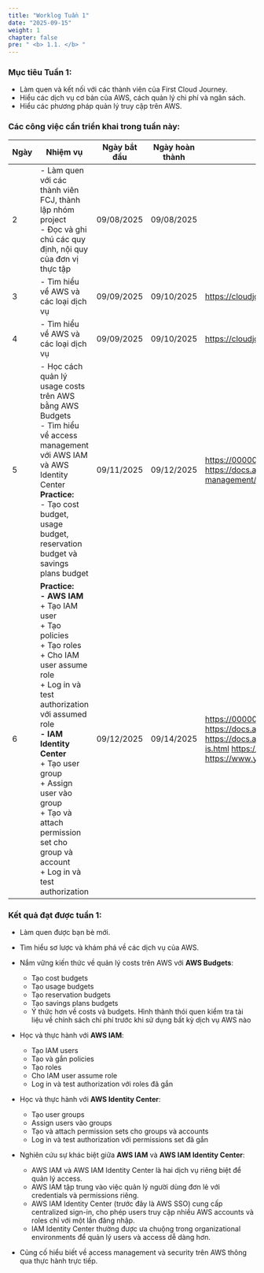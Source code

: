 ```yaml
---
title: "Worklog Tuần 1"
date: "2025-09-15"
weight: 1
chapter: false
pre: " <b> 1.1. </b> "
---
```




### Mục tiêu Tuần 1:

* Làm quen và kết nối với các thành viên của First Cloud Journey.
* Hiểu các dịch vụ cơ bản của AWS, cách quản lý chi phí và ngân sách.
* Hiểu các phương pháp quản lý truy cập trên AWS.

### Các công việc cần triển khai trong tuần này:
| Ngày | Nhiệm vụ                                                                                                                                                                                                                                                                                                                                                      | Ngày bắt đầu | Ngày hoàn thành | Tài liệu tham khảo                                                                                                                                                                                                                                                                |
| ---- |---------------------------------------------------------------------------------------------------------------------------------------------------------------------------------------------------------------------------------------------------------------------------------------------------------------------------------------------------------------|--------------|-----------------|----------------------------------------------------------------------------------------------------------------------------------------------------------------------------------------------------------------------------------------------------------------------------------|
| 2    | - Làm quen với các thành viên FCJ, thành lập nhóm project <br> - Đọc và ghi chú các quy định, nội quy của đơn vị thực tập                                                                                                                                                                                                                                     | 09/08/2025   | 09/08/2025      |
| 3    | - Tìm hiểu về AWS và các loại dịch vụ                                                                                                                                                                                                                                                                                                                         | 09/09/2025   | 09/10/2025      | <https://cloudjourney.awsstudygroup.com/> <https://aws.amazon.com/>                                                                                                                                                                                                               |
| 4    | - Tìm hiểu về AWS và các loại dịch vụ                                                                                                                                                                                                                                                                                                                         | 09/09/2025   | 09/10/2025      | <https://cloudjourney.awsstudygroup.com/> <https://aws.amazon.com/>                                                                                                                                                                                                               |
| 5    | - Học cách quản lý usage costs trên AWS bằng AWS Budgets <br> - Tìm hiểu về access management với AWS IAM và AWS Identity Center <br> **Practice:** <br> - Tạo cost budget, usage budget, reservation budget và savings plans budget                                                                                                                          | 09/11/2025   | 09/12/2025      | <https://000007.awsstudygroup.com/> <https://docs.aws.amazon.com/cost-management/latest/userguide/what-is-costmanagement.html>                                                                                                                                                    |
| 6    | **Practice:** <br> **- AWS IAM** <br> + Tạo IAM user <br> + Tạo policies <br> + Tạo roles <br> + Cho IAM user assume role <br> + Log in và test authorization với assumed role <br> **- IAM Identity Center** <br> + Tạo user group <br> + Assign user vào group <br> + Tạo và attach permission set cho group và account <br> + Log in và test authorization | 09/12/2025   | 09/14/2025      | <https://000002.awsstudygroup.com/> <https://docs.aws.amazon.com/IAM/latest/UserGuide/introduction.html> <https://docs.aws.amazon.com/singlesignon/latest/userguide/what-is.html> <https://www.youtube.com/watch?v=gpquYmcpZpo> <https://www.youtube.com/watch?v=_KhrGFV_Npw&t=659s> |
### Kết quả đạt được tuần 1:
* Làm quen được bạn bè mới.

* Tìm hiểu sơ lược và khám phá về các dịch vụ của AWS.

* Nắm vững kiến thức về quản lý costs trên AWS với **AWS Budgets**:
    * Tạo cost budgets
    * Tạo usage budgets
    * Tạo reservation budgets
    * Tạo savings plans budgets
    * Ý thức hơn về costs và budgets. Hình thành thói quen kiểm tra tài liệu về chính sách chi phí trước khi sử dụng bất kỳ dịch vụ AWS nào

* Học và thực hành với **AWS IAM**:
    * Tạo IAM users
    * Tạo và gắn policies
    * Tạo roles
    * Cho IAM user assume role
    * Log in và test authorization với roles đã gắn

* Học và thực hành với **AWS Identity Center**:
    * Tạo user groups
    * Assign users vào groups
    * Tạo và attach permission sets cho groups và accounts
    * Log in và test authorization với permissions set đã gắn

* Nghiên cứu sự khác biệt giữa **AWS IAM** và **AWS IAM Identity Center**:
    * AWS IAM và AWS IAM Identity Center là hai dịch vụ riêng biệt để quản lý access.
    * AWS IAM tập trung vào việc quản lý người dùng đơn lẻ với credentials và permissions riêng.
    * AWS IAM Identity Center (trước đây là AWS SSO) cung cấp centralized sign-in, cho phép users truy cập nhiều AWS accounts và roles chỉ với một lần đăng nhập.
    * IAM Identity Center thường được ưa chuộng trong organizational environments để quản lý users và access dễ dàng hơn.

* Củng cố hiểu biết về access management và security trên AWS thông qua thực hành trực tiếp.  



